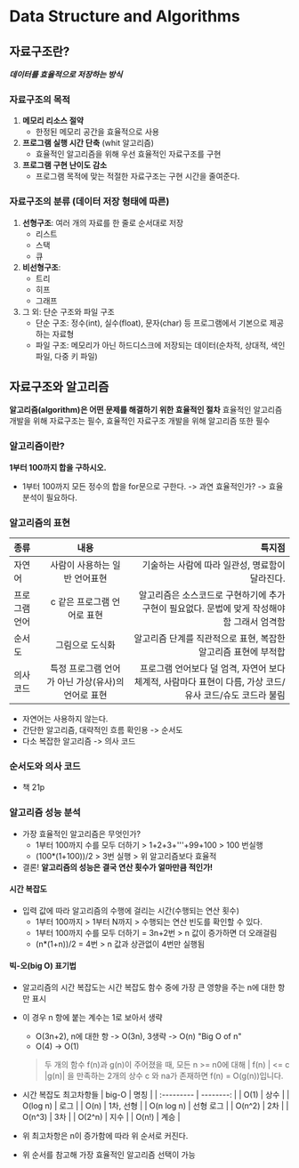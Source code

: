 # Data Structure and Algorithms
## 자료구조란?
***데이터를 효율적으로 저장하는 방식***

### 자료구조의 목적
1. **메모리 리소스 절약**
   - 한정된 메모리 공간을 효율적으로 사용
2. **프로그램 실행 시간 단축** (whit 알고리즘)
   - 효율적인 알고리즘을 위해 우선 효율적인 자료구조를 구현
3. **프로그램 구현 난이도 감소**
   - 프로그램 목적에 맞는 적절한 자료구조는 구현 시간을 줄여준다.

### 자료구조의 분류 (데이터 저장 형태에 따른)
1. **선형구조**: 여러 개의 자료를 한 줄로 순서대로 저장
   - 리스트
   - 스택
   - 큐
2. **비선형구조**: 
   - 트리
   - 히프
   - 그래프
3. 그 외: 단순 구조와 파일 구조
   - 단순 구조: 정수(int), 실수(float), 문자(char) 등 프로그램에서 기본으로 제공하는 자료형
   - 파일 구조: 메모리가 아닌 하드디스크에 저장되는 데이터(순차적, 상대적, 색인 파일, 다중 키 파일)

## 자료구조와 알고리즘
**알고리즘(algorithm)은 어떤 문제를 해결하기 위한 효율적인 절차**
효율적인 알고리즘 개발을 위해 자료구조는 필수, 효율적인 자료구조 개발을 위해 알고리즘 또한 필수

### 알고리즘이란?
**1부터 100까지 합을 구하시오.**
- 1부터 100까지 모든 정수의 합을 for문으로 구한다. -> 과연 효율적인가? -> 효율 분석이 필요하다.

### 알고리즘의 표현
| 종류          |                        내용                        |                                                                                                    특지점 |
| :------------ | :------------------------------------------------: | --------------------------------------------------------------------------------------------------------: |
| 자연어        |           사람이 사용하는 일반 언어표현            |                                                           기술하는 사람에 따라 일관성, 명료함이 달라진다. |
| 프로그램 언어 |            c 같은 프로그램 언어로 표현             |              알고리즘은 소스코드로 구현하기에 추가 구현이 필요없다. 문법에 맞게 작성해야 함 그래서 엄격함 |
| 순서도        |                  그림으로 도식화                   |                                            알고리즘 단계를 직관적으로 표현, 복잡한 알고리즘 표현에 부적합 |
| 의사 코드     | 특정 프로그램 언어가 아닌 가상(유사)의 언어로 표현 | 프로그램 언어보다 덜 엄격, 자연어 보다 체계적, 사람마다 표현이 다름, 가상 코드/유사 코드/슈도 코드라 불림 |
- 자연어는 사용하지 않는다.
- 간단한 알고리즘, 대략적인 흐름 확인용 -> 순서도
- 다소 복잡한 알고리즘 -> 의사 코드

### 순서도와 의사 코드
- 책 21p

### 알고리즘 성능 분석
- 가장 효율적인 알고리즘은 무엇인가?
  - 1부터 100까지 수를 모두 더하기 > 1+2+3+'''+99+100 > 100 번실행
  - (100*(1+100))/2 > 3번 실행 > 위 알고리즘보다 효율적
- 결론! **알고리즘의 성능은 결국 연산 횟수가 얼마만큼 적인가!**

#### 시간 복잡도
- 입력 값에 따라 알고리즘의 수행에 걸리는 시간(수행되는 연산 횟수)
  - 1부터 100까지 > 1부터 N까지 > 수행되는 연산 빈도를 확인할 수 있다.
  - 1부터 100까지 수를 모두 더하기 = 3n+2번 > n 값이 증가하면 더 오래걸림
  - (n*(1+n))/2 = 4번 > n 값과 상관없이 4번만 실행됨

#### 빅-오(big O) 표기법
- 알고리즘의 시간 복잡도는 시간 복잡도 함수 중에 가장 큰 영향을 주는 n에 대한 항만 표시
- 이 경우 n 항에 붙는 계수는 1로 보아서 생략
  - O(3n+2), n에 대한 항 -> O(3n), 3생략 -> O(n) "Big O of n"
  - O(4) -> O(1)
  > 두 개의 함수 f(n)과 g(n)이 주어졌을 때, 모든 n >= n0에 대해 | f(n) | <= c |g(n)| 을 만족하는 2개의 상수 c 와 na가 존재하면 f(n) = O(g(n))입니다.


- 시간 복잡도 최고차항들
   | big-O      |      명칭 |
   | :--------- | --------: |
   | O(1)       |      상수 |
   | O(log n)   |      로그 |
   | O(n)       | 1차, 선형 |
   | O(n log n) | 선형 로그 |
   | O(n^2)     |       2차 |
   | O(n^3)     |       3차 |
   | O(2^n)     |      지수 |
   | O(n!)      |      계승 |
- 위 최고차항은 n이 증가함에 따라 위 순서로 커진다.
- 위 순서를 참고해 가장 효율적인 알고리즘 선택이 가능
